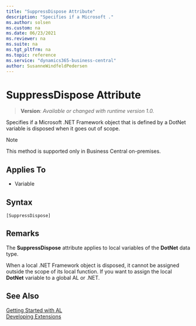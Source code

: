 ```yaml
---
title: "SuppressDispose Attribute"
description: "Specifies if a Microsoft ."
ms.author: solsen
ms.custom: na
ms.date: 06/23/2021
ms.reviewer: na
ms.suite: na
ms.tgt_pltfrm: na
ms.topic: reference
ms.service: "dynamics365-business-central"
author: SusanneWindfeldPedersen
---
```

[//]: # (START>DO_NOT_EDIT)
[//]: # (IMPORTANT:Do not edit any of the content between here and the END>DO_NOT_EDIT.)
[//]: # (Any modifications should be made in the .xml files in the ModernDev repo.)

# SuppressDispose Attribute
> **Version**: _Available or changed with runtime version 1.0._

Specifies if a Microsoft .NET Framework object that is defined by a DotNet variable is disposed when it goes out of scope.

> [!NOTE]
> This method is supported only in Business Central on-premises.

## Applies To

- Variable


## Syntax

```AL
[SuppressDispose]
```

[//]: # (IMPORTANT: END>DO_NOT_EDIT)

## Remarks

The **SuppressDispose** attribute applies to local variables of the **DotNet** data type.  

When a local .NET Framework object is disposed, it cannot be assigned outside the scope of its local function. If you want to assign the local **DotNet** variable to a global AL or .NET.

## See Also  
[Getting Started with AL](../devenv-get-started.md)  
[Developing Extensions](../devenv-dev-overview.md)  